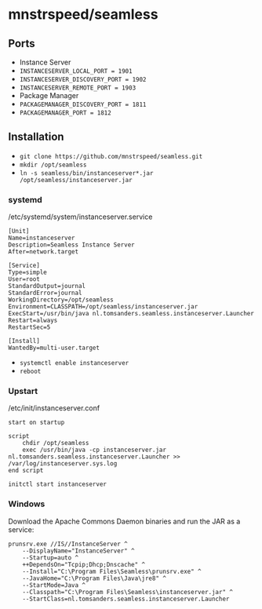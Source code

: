 mnstrspeed/seamless
========

Ports
-----
* Instance Server
 * ``INSTANCESERVER_LOCAL_PORT = 1901``
 * ``INSTANCESERVER_DISCOVERY_PORT = 1902``
 * ``INSTANCESERVER_REMOTE_PORT = 1903``
* Package Manager
 * ``PACKAGEMANAGER_DISCOVERY_PORT = 1811``
 * ``PACKAGEMANAGER_PORT = 1812``

Installation
------------
* ``git clone https://github.com/mnstrspeed/seamless.git``
* ``mkdir /opt/seamless``
* ``ln -s seamless/bin/instanceserver*.jar /opt/seamless/instanceserver.jar``

### systemd
/etc/systemd/system/instanceserver.service
```
[Unit]
Name=instanceserver
Description=Seamless Instance Server
After=network.target

[Service]
Type=simple
User=root
StandardOutput=journal
StandardError=journal
WorkingDirectory=/opt/seamless
Environment=CLASSPATH=/opt/seamless/instanceserver.jar
ExecStart=/usr/bin/java nl.tomsanders.seamless.instanceserver.Launcher
Restart=always
RestartSec=5

[Install]
WantedBy=multi-user.target
```

* ``systemctl enable instanceserver``
* ``reboot``

### Upstart
/etc/init/instanceserver.conf
```
start on startup

script
	chdir /opt/seamless
	exec /usr/bin/java -cp instanceserver.jar nl.tomsanders.seamless.instanceserver.Launcher >> /var/log/instanceserver.sys.log
end script
```

``initctl start instanceserver``

### Windows
Download the Apache Commons Daemon binaries and run the JAR as a service:
```
prunsrv.exe //IS//InstanceServer ^
	--DisplayName="InstanceServer" ^
	--Startup=auto ^
	++DependsOn="Tcpip;Dhcp;Dnscache" ^
	--Install="C:\Program Files\Seamless\prunsrv.exe" ^
	--JavaHome="C:\Program Files\Java\jre8" ^
	--StartMode=Java ^
	--Classpath="C:\Program Files\Seamless\instanceserver.jar" ^
	--StartClass=nl.tomsanders.seamless.instanceserver.Launcher
```
